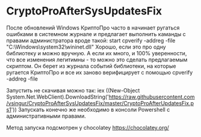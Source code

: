 ﻿# CryptoProAfterSysUpdatesFix
 После обновлений Windows КриптоПро часто в начинает ругаться ошибками в системном журнале и предлагает выполнить каманды с правами администратора вроде такой:  start cpverify -addreg -file "C:\Windows\system32\wininet.dll"  Хорошо, если это про одну библиотеку и можно вручную.  А если их много, и 100% уверенности, что все изменения легитимны - то можно это сделать предлагаемым скриптом.  Он берет из журнала событий библиотеки, на которые ругается КриптоПро и все их заново верифицирует с помощью cpverify -addreg -file 

Запустить не скачивая можно так:
iex ((New-Object System.Net.WebClient).DownloadString('https://raw.githubusercontent.com/vsingur/CryptoProAfterSysUpdatesFix/master/CryptoProAfterUpdatesFix.ps1'))
Запускать конечно же необходимо в консоли Powershell с административными правами.

Метод запуска подсмотрен у chocolatey  https://chocolatey.org/  
